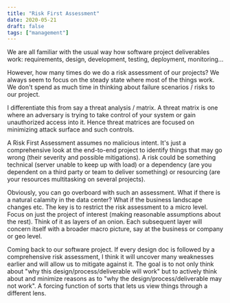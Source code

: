 ```yaml
---
title: "Risk First Assessment"
date: 2020-05-21
draft: false
tags: ["management"]
---
```

We are all familiar with the usual way how software project deliverables work: requirements, design, development, testing, deployment, monitoring...

However, how many times do we do a risk assessment of our projects? We always seem to focus on the steady state where most of the things work. We don't spend as much time in thinking about failure scenarios / risks to our project.

I differentiate this from say a threat analysis / matrix. A threat matrix is one where an adversary is trying to take control of your system or gain unauthorized access into it. Hence threat matrices are focused on minimizing attack surface and such controls.

A Risk First Assessment assumes no malicious intent. It's just a comprehensive look at the end-to-end project to identify things that may go wrong (their severity and possible mitigations). A risk could be something technical (server unable to keep up with load) or a dependency (are you dependent on a third party or team to deliver something) or resourcing (are your resources multitasking on several projects).

Obviously, you can go overboard with such an assessment. What if there is a natural calamity in the data center? What if the business landscape changes etc. The key is to restrict the risk assessment to a micro level. Focus on just the project of interest (making reasonable assumptions about the rest). Think of it as layers of an onion. Each subsequent layer will concern itself with a broader macro picture, say at the business or company or geo level.

Coming back to our software project. If every design doc is followed by a comprehensive risk assessment, I think it will uncover many weaknesses earlier and will allow us to mitigate against it. The goal is to not only think about "why this design/process/deliverable will work" but to actively think about and minimize reasons as to "why the design/process/deliverable may not work". A forcing function of sorts that lets us view things through a different lens.
